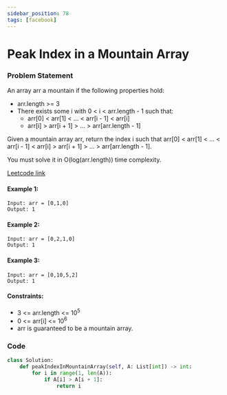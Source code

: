 ```yaml
---
sidebar_position: 78
tags: [facebook]
---
```


# Peak Index in a Mountain Array

### Problem Statement

An array arr a mountain if the following properties hold:

- arr.length >= 3
- There exists some i with 0 < i < arr.length - 1 such that:
  - arr[0] < arr[1] < ... < arr[i - 1] < arr[i]
  - arr[i] > arr[i + 1] > ... > arr[arr.length - 1]

Given a mountain array arr, return the index i such that arr[0] < arr[1] < ... < arr[i - 1] < arr[i] > arr[i + 1] > ... > arr[arr.length - 1].

You must solve it in O(log(arr.length)) time complexity.

[Leetcode link](https://leetcode.com/problems/peak-index-in-a-mountain-array/)

#### Example 1:

```
Input: arr = [0,1,0]
Output: 1
```

#### Example 2:

```
Input: arr = [0,2,1,0]
Output: 1
```

#### Example 3:

```
Input: arr = [0,10,5,2]
Output: 1
```

#### Constraints:

- 3 <= arr.length <= 10<sup>5</sup>
- 0 <= arr[i] <= 10<sup>6</sup>
- arr is guaranteed to be a mountain array.

### Code

```python title="Python Code"
class Solution:
    def peakIndexInMountainArray(self, A: List[int]) -> int:
        for i in range(1, len(A)):
            if A[i] > A[i + 1]:
                return i

```
